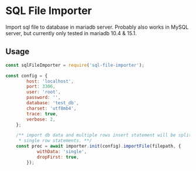 # SQL File Importer

Import sql file to database in mariadb server. Probably also works in MySQL server, but currently only tested in mariadb 10.4 & 15.1.

## Usage

```javascript
const sqlFileImporter = require('sql-file-importer');

const config = {
		host: 'localhost',
		port: 3306,
		user: 'root',
		password: '',
		database: 'test_db',
		charset: 'utf8mb4',
		trace: true,
		verbose: 2,
	};

	/** import db data and multiple rows insert statement will be splitted into
	 * single row statements. **/
	const proc = await importer.init(config).importFile(filepath, {
			withData: 'single',
			dropFirst: true,
		});
```
